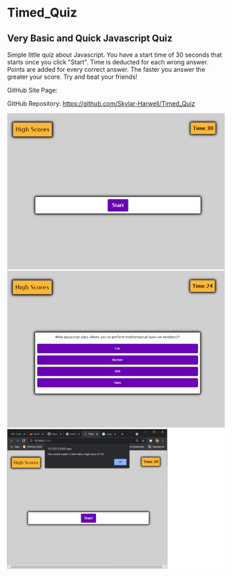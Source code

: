 # Timed_Quiz

## Very Basic and Quick Javascript Quiz

Simple little quiz about Javascript. You have a start time of 30 seconds that starts once you click "Start". Time is deducted for each wrong answer. Points are added for every correct answer. The faster you answer the greater your score. Try and beat your friends!

GitHub Site Page: 

GitHub Repository: https://github.com/Skylar-Harwell/Timed_Quiz

![Screenshot1](assets/website.png?)
![Screenshot2](assets/website2.png?)
![Screenshot3](assets/website3.png?)